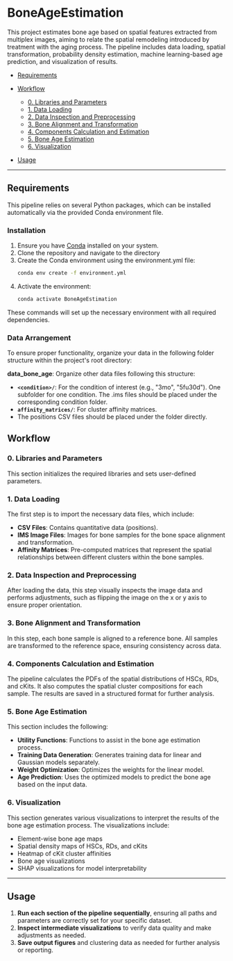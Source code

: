 # BoneAgeEstimation
This project estimates bone age based on spatial features extracted from multiplex images, aiming to relate the spatial remodeling introduced by treatment with the aging process. The pipeline includes data loading, spatial transformation, probability density estimation, machine learning-based age prediction, and visualization of results. 


-  [Requirements](#requirements)
-  [Workflow](#workflow)
   - [0. Libraries and Parameters](#0-libraries-and-parameters)
   - [1. Data Loading](#1-data-loading)
   - [2. Data Inspection and Preprocessing](#2-data-inspection-and-preprocessing)
   - [3. Bone Alignment and Transformation](#3-bone-alignment-and-transformation)
   - [4. Components Calculation and Estimation](#4-components-calculation-and-estimation)
   - [5. Bone Age Estimation](#5-bone-age-estimation)
   - [6. Visualization](#6-visualization)

- [Usage](#usage)

---

## Requirements

This pipeline relies on several Python packages, which can be installed automatically via the provided Conda environment file. 

### Installation

1. Ensure you have [Conda](https://docs.conda.io/en/latest/miniconda.html) installed on your system.
2. Clone the repository and navigate to the directory
3. Create the Conda environment using the environment.yml file:
   ```bash
   conda env create -f environment.yml
4. Activate the environment:
   ```bash
   conda activate BoneAgeEstimation
   ```

These commands will set up the necessary environment with all required dependencies.
### Data Arrangement
To ensure proper functionality, organize your data in the following folder structure within the project's root directory:

**data_bone_age**: Organize other data files following this structure:
  - **`<condition>/`**: For the condition of interest (e.g., "3mo", "5fu30d"). One subfolder for one condition. The .ims files should be placed under the corresponding condition folder.
  - **`affinity_matrices/`**: For cluster affinity matrices.
  - The positions CSV files should be placed under the folder directly.

## Workflow

### 0. Libraries and Parameters
This section initializes the required libraries and sets user-defined parameters.

### 1. Data Loading
The first step is to import the necessary data files, which include:
- **CSV Files**: Contains quantitative data (positions).
- **IMS Image Files**: Images for bone samples for the bone space alignment and transformation.
- **Affinity Matrices**: Pre-computed matrices that represent the spatial relationships between different clusters within the bone samples.


### 2. Data Inspection and Preprocessing
After loading the data, this step visually inspects the image data and performs adjustments, such as flipping the image on the x or y axis to ensure proper orientation.


### 3. Bone Alignment and Transformation
In this step, each bone sample is aligned to a reference bone. All samples are transformed to the reference space, ensuring consistency across data.


### 4. Components Calculation and Estimation
The pipeline calculates the PDFs of the spatial distributions of HSCs, RDs, and cKits. It also computes the spatial cluster compositions for each sample. The results are saved in a structured format for further analysis.


### 5. Bone Age Estimation
This section includes the following:
- **Utility Functions**: Functions to assist in the bone age estimation process.
- **Training Data Generation**: Generates training data for linear and Gaussian models separately.
- **Weight Optimization**: Optimizes the weights for the linear model.
- **Age Prediction**: Uses the optimized models to predict the bone age based on the input data.
### 6. Visualization
This section generates various visualizations to interpret the results of the bone age estimation process. The visualizations include:
- Element-wise bone age maps
- Spatial density maps of HSCs, RDs, and cKits
- Heatmap of cKit cluster affinities
- Bone age visualizations
- SHAP visualizations for model interpretability

---

## Usage

1. **Run each section of the pipeline sequentially**, ensuring all paths and parameters are correctly set for your specific dataset.
2. **Inspect intermediate visualizations** to verify data quality and make adjustments as needed.
3. **Save output figures** and clustering data as needed for further analysis or reporting.
